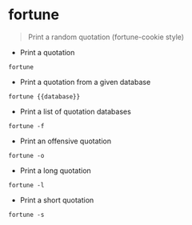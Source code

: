 # fortune

> Print a random quotation (fortune-cookie style)

- Print a quotation

`fortune`

- Print a quotation from a given database

`fortune {{database}}`

- Print a list of quotation databases

`fortune -f`

- Print an offensive quotation

`fortune -o`

- Print a long quotation

`fortune -l`

- Print a short quotation

`fortune -s`
